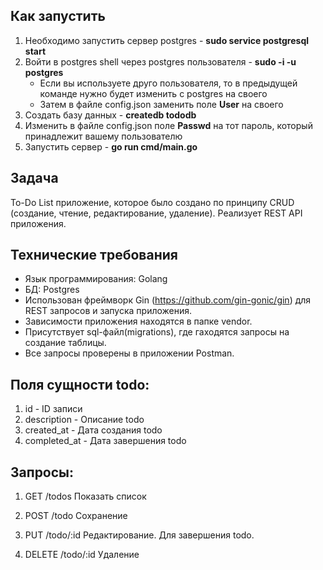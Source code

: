 ## Как запустить
1. Необходимо запустить сервер postgres - **sudo service postgresql start** 
2. Войти в postgres shell через postgres пользователя - **sudo -i -u postgres** 
    * Если вы используете друго пользователя, то в предыдущей команде нужно будет изменить с postgres на своего
    * Затем в файле config.json заменить поле **User** на своего
4. Создать базу данных - **createdb tododb**
5. Изменить в файле config.json поле **Passwd** на тот пароль, который принадлежит вашему пользователю 
6. Запустить сервер - **go run cmd/main.go**



## Задача
To-Do List приложение, которое было создано по принципу CRUD (создание, чтение, редактирование, удаление).
Реализует REST API приложения.


## Технические требования
* Язык программирования: Golang
* БД: Postgres
* Использован фреймворк Gin (https://github.com/gin-gonic/gin) для REST запросов и запуска приложения.
* Зависимости приложения находятся в папке vendor.
* Присутствует sql-файл(migrations), где гаходятся запросы на создание таблицы.
* Все запросы проверены в приложении Postman.

## Поля сущности todo:
1) id - ID записи
2) description - Описание todo
3) created_at - Дата создания todo
4) completed_at - Дата завершения todo

## Запросы:
1) GET /todos
Показать список

2) POST /todo
Сохранение

3) PUT /todo/:id
Редактирование. Для завершения todo.

4) DELETE /todo/:id
Удаление


